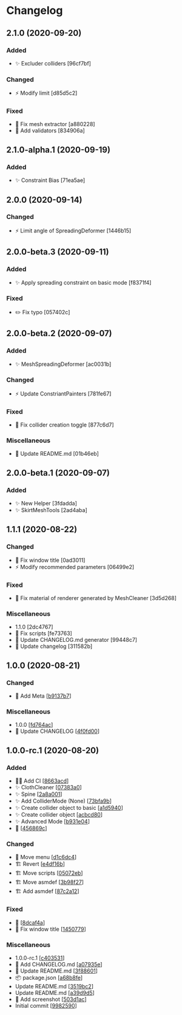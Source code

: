 # Changelog

<a name="2.1.0"></a>
## 2.1.0 (2020-09-20)

### Added

- ✨ Excluder colliders [96cf7bf]

### Changed

- ⚡ Modify limit [d85d5c2]

### Fixed

- 🐛 Fix mesh extractor [a880228]
- 🐛 Add validators [834906a]


<a name="2.1.0-alpha.1"></a>
## 2.1.0-alpha.1 (2020-09-19)

### Added

- ✨ Constraint Bias [71ea5ae]


<a name="2.0.0"></a>
## 2.0.0 (2020-09-14)

### Changed

- ⚡ Limit angle of SpreadingDeformer [1446b15]


<a name="2.0.0-beta.3"></a>
## 2.0.0-beta.3 (2020-09-11)

### Added

- ✨ Apply spreading constraint on basic mode [f8371f4]

### Fixed

- ✏️ Fix typo [057402c]


<a name="2.0.0-beta.2"></a>
## 2.0.0-beta.2 (2020-09-07)

### Added

- ✨ MeshSpreadingDeformer [ac0031b]

### Changed

- ⚡ Update ConstriantPainters [781fe67]

### Fixed

- 🐛 Fix collider creation toggle [877c6d7]

### Miscellaneous

- 📝 Update README.md [01b46eb]


<a name="2.0.0-beta.1"></a>
## 2.0.0-beta.1 (2020-09-07)

### Added

- ✨ New Helper [3fdadda]
- ✨ SkirtMeshTools [2ad4aba]


<a name="1.1.1"></a>
## 1.1.1 (2020-08-22)

### Changed

- 💄 Fix window title [0ad3011]
- ⚡ Modify recommended parameters [06499e2]

### Fixed

- 🐛 Fix material of renderer generated by MeshCleaner [3d5d268]

### Miscellaneous

-  1.1.0 [2dc4767]
- 🔨 Fix scripts [fe73763]
- 📝 Update CHANGELOG.md generator [99448c7]
- 📝 Update changelog [311582b]


<a name="1.0.0"></a>
## 1.0.0 (2020-08-21)

### Changed

- 🍱 Add Meta [[b9137b7](https://github.com/esnya/UnityClothSkirtHelper/commit/b9137b7278ffddc0f5129d541276c5d0e276787f)]

### Miscellaneous

-  1.0.0 [[fd764ac](https://github.com/esnya/UnityClothSkirtHelper/commit/fd764ac87455ba3a09f78dd9a458318ebe11584c)]
- 📝 Update CHANGELOG [[4f0fd00](https://github.com/esnya/UnityClothSkirtHelper/commit/4f0fd00ab71117a2355d0ea3d28c7ecb86415e2e)]


<a name="1.0.0-rc.1"></a>
## 1.0.0-rc.1 (2020-08-20)

### Added

- 👷‍♂️ Add CI [[8663acd](https://github.com/esnya/UnityClothSkirtHelper/commit/8663acd9990cefcac78dbdcdcd08c9ce77dd052c)]
- ✨ ClothCleaner [[07383a0](https://github.com/esnya/UnityClothSkirtHelper/commit/07383a003511ebd9f3739b0c05fc13e8d629a412)]
- ✨ Spine [[2a8a001](https://github.com/esnya/UnityClothSkirtHelper/commit/2a8a0018e0c8dda6636506e270b2bdb0d8993318)]
- ✨ Add ColliderMode (None) [[73bfa9b](https://github.com/esnya/UnityClothSkirtHelper/commit/73bfa9b5f9790267e3fbbf804665ce17c396bea3)]
- ✨ Create collider object to basic [[a1d5940](https://github.com/esnya/UnityClothSkirtHelper/commit/a1d5940793f7846546f5e26fb00b7acf97ed54d8)]
- ✨ Create collider object [[acbcd80](https://github.com/esnya/UnityClothSkirtHelper/commit/acbcd80e38df926675924ce88857cd8cffd22a46)]
- ✨ Advanced Mode [[b931e04](https://github.com/esnya/UnityClothSkirtHelper/commit/b931e0460d8c67dd8a119fc24e2e80bf1a88242b)]
- 🎉  [[456869c](https://github.com/esnya/UnityClothSkirtHelper/commit/456869c36fcf933cb26e2acfe9485d959bedeef2)]

### Changed

- 💄 Move menu [[d1c6dc4](https://github.com/esnya/UnityClothSkirtHelper/commit/d1c6dc4d1dfe39896f6e619413c674cfecb78aa1)]
- 🏗️ Revert [[e4df16b](https://github.com/esnya/UnityClothSkirtHelper/commit/e4df16b4962e34ad9e7c66563ccdfda6af6471fe)]
- 🏗️ Move scripts [[05072eb](https://github.com/esnya/UnityClothSkirtHelper/commit/05072eb5d0db8cfe64bb7711fbff92f8d44ecf79)]
- 🏗️ Move asmdef [[3b98f27](https://github.com/esnya/UnityClothSkirtHelper/commit/3b98f27b8ae64e11c3c6208de725627bb1e75096)]
- 🏗️ Add asmdef [[87c2a12](https://github.com/esnya/UnityClothSkirtHelper/commit/87c2a128c54d39d55ea4e3655b7027fb9a6a7a06)]

### Fixed

- 🐛  [[8dcaf4a](https://github.com/esnya/UnityClothSkirtHelper/commit/8dcaf4a583cfe30e4bec237a4d79e380c7c54865)]
- 🐛 Fix window title [[1450779](https://github.com/esnya/UnityClothSkirtHelper/commit/1450779542845c935437d2b144a2f3db83f75723)]

### Miscellaneous

-  1.0.0-rc.1 [[c403531](https://github.com/esnya/UnityClothSkirtHelper/commit/c40353105714082e3c73b441bf5b713958529478)]
- 📝 Add CHANGELOG.md [[a07935e](https://github.com/esnya/UnityClothSkirtHelper/commit/a07935ef883fd8abf7ff316df8595813c67a3785)]
- 📝 Update README.md [[3f88601](https://github.com/esnya/UnityClothSkirtHelper/commit/3f8860197794d75169c2585177d7a1cfde2d2118)]
- 📦 package.json [[a68b8fe](https://github.com/esnya/UnityClothSkirtHelper/commit/a68b8fefd6d3f168a7340575a9fa5ef02603c7c2)]
-  Update README.md [[3519bc2](https://github.com/esnya/UnityClothSkirtHelper/commit/3519bc278791c0e7bb9988ebb68d14e8bb685725)]
-  Update README.md [[a39d9d5](https://github.com/esnya/UnityClothSkirtHelper/commit/a39d9d5593b9ae641f5299eb3fa6859a63c0f2d9)]
- 📝 Add screenshot [[503d1ac](https://github.com/esnya/UnityClothSkirtHelper/commit/503d1ac486eae9560f61b294fe910cb3f12db620)]
-  Initial commit [[9982590](https://github.com/esnya/UnityClothSkirtHelper/commit/9982590336ecac32c5007d8916f67caf2abaf284)]


